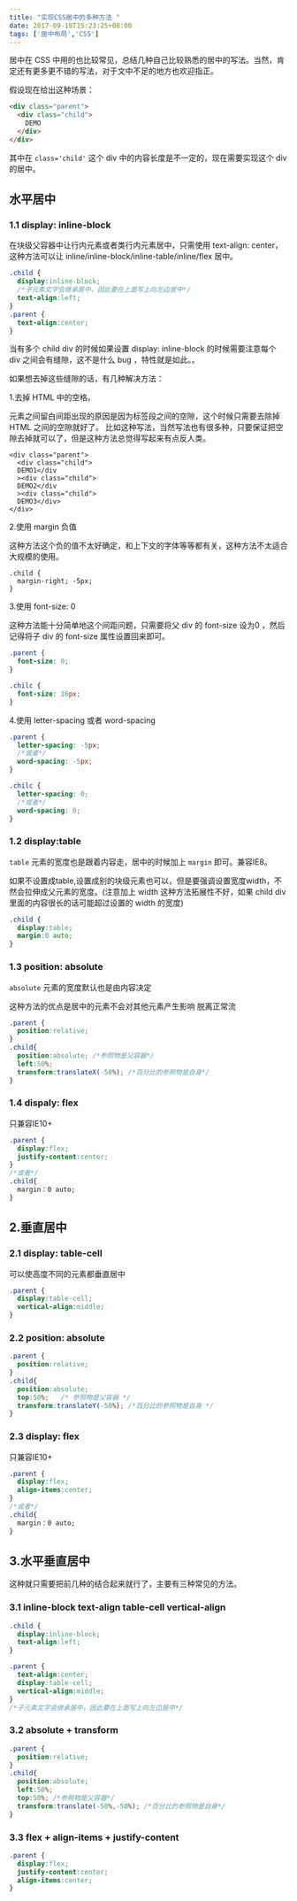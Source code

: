 ```yaml
---
title: "实现CSS居中的多种方法 "
date: 2017-09-18T15:23:25+08:00
tags: ['居中布局','CSS']
---
```

居中在 CSS 中用的也比较常见，总结几种自己比较熟悉的居中的写法。当然，肯定还有更多更不错的写法，对于文中不足的地方也欢迎指正。
<!-- more -->

假设现在给出这种场景：
```html
<div class="parent">
  <div class="child">
    DEMO
  </div>
</div>
```
其中在 `class='child'` 这个 div 中的内容长度是不一定的，现在需要实现这个 div 的居中。

## 水平居中

### 1.1 display: inline-block
在块级父容器中让行内元素或者类行内元素居中，只需使用 text-align: center，
这种方法可以让 inline/inline-block/inline-table/inline/flex 居中。

```css
.child {
  display:inline-block;
  /*子元素文字会继承居中，因此要在上面写上向左边居中*/
  text-align:left;
}
.parent {
  text-align:center;
}
```


当有多个 child div 的时候如果设置 display: inline-block 的时候需要注意每个 div 之间会有缝隙，这不是什么 bug ，特性就是如此。。

如果想去掉这些缝隙的话，有几种解决方法：

1.去掉 HTML 中的空格。

元素之间留白间距出现的原因是因为标签段之间的空隙，这个时候只需要去除掉 HTML 之间的空隙就好了。
比如这种写法，当然写法也有很多种，只要保证把空隙去掉就可以了，但是这种方法总觉得写起来有点反人类。
```
<div class="parent">
  <div class="child">
  DEMO1</div
  ><div class="child">
  DEMO2</div
  ><div class="child">
  DEMO3</div>
</div>
```

2.使用 margin 负值

这种方法这个负的值不太好确定，和上下文的字体等等都有关，这种方法不太适合大规模的使用。
```
.child {
  margin-right; -5px;
}
```

3.使用 font-size: 0

这种方法能十分简单地这个间距问题，只需要将父 div 的 font-size 设为0 ，然后记得将子 div 的 font-size 属性设置回来即可。

```css
.parent {
  font-size: 0;
}

.chilc {
  font-size: 16px;
}
```
4.使用 letter-spacing 或者 word-spacing

```css
.parent {
  letter-spacing: -5px;
  /*或者*/
  word-spacing: -5px;
}

.chilc {
  letter-spacing: 0;
  /*或者*/
  word-spacing: 0;
}
```


### 1.2 display:table

`table` 元素的宽度也是跟着内容走，居中的时候加上 `margin` 即可。兼容IE8。

如果不设置成table,设置成别的块级元素也可以，但是要强调设置宽度width，不然会拉伸成父元素的宽度。(注意加上 width 这种方法拓展性不好，如果 child div 里面的内容很长的话可能超过设置的 width 的宽度)

```css
.child {
  display:table;
  margin:0 auto;
}
```
### 1.3 position: absolute

`absolute` 元素的宽度默认也是由内容决定

这种方法的优点是居中的元素不会对其他元素产生影响 脱离正常流

```css
.parent {
  position:relative;
}
.child{
  position:absolute; /*参照物是父容器*/
  left:50%;
  transform:translateX(-50%); /*百分比的参照物是自身*/
}
```

### 1.4 dispaly: flex

只兼容IE10+

```css
.parent {
  display:flex;
  justify-content:center;
}
/*或者*/
.child{
  margin：0 auto;
}
```

## 2.垂直居中

### 2.1 display: table-cell

可以使高度不同的元素都垂直居中

```css
.parent {
  display:table-cell;
  vertical-align:middle;
}
```

### 2.2 position: absolute

```css
.parent {
  position:relative;
}
.child{
  position:absolute;
  top:50%;   /* 参照物是父容器 */
  transform:translateY(-50%); /*百分比的参照物是自身 */
}
```

### 2.3 display: flex

只兼容IE10+

```css
.parent {
  display:flex;
  align-items:center;
}
/*或者*/
.child{
  margin：0 auto;
}
```
## 3.水平垂直居中

这种就只需要把前几种的结合起来就行了，主要有三种常见的方法。

### 3.1 inline-block text-align table-cell vertical-align

```css
.child {
  display:inline-block;
  text-align:left;
}

.parent {
  text-align:center;
  display:table-cell;
  vertical-align:middle;
}
/*子元素文字会继承居中，因此要在上面写上向左边居中*/
```

### 3.2 absolute + transform

```css
.parent {
  position:relative;
}
.child{
  position:absolute;
  left:50%;
  top:50%; /*参照物是父容器*/
  transform:translate(-50%,-50%); /*百分比的参照物是自身*/
}
```

### 3.3 flex + align-items + justify-content

```css
.parent {
  display:flex;
  justify-content:center;
  align-items:center;
}
```
